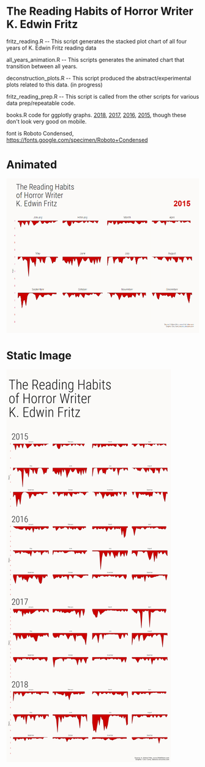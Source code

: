 # The Reading Habits of Horror Writer K. Edwin Fritz

fritz_reading.R -- This script generates the stacked plot chart of all four years of K. Edwin Fritz reading data

all_years_animation.R -- This scripts generates the animated chart that transition between all years.

deconstruction_plots.R -- This script produced the abstract/experimental plots related to this data. (in progress)

fritz_reading_prep.R -- This script is called from the other scripts for various data prep/repeatable code.

books.R code for ggplotly graphs. 
[2018](https://plot.ly/~ccone/1/#/), [2017](https://plot.ly/~ccone/3/#/), [2016](https://plot.ly/~ccone/5/#/), [2015](https://plot.ly/~ccone/7/#/), though these don't look very good on mobile.

font is Roboto Condensed, https://fonts.google.com/specimen/Roboto+Condensed
# Animated
![Reading Habits of K. Edwin Fritz](animated_fritz.gif)
# Static Image
![Reading Habits of K. Edwin Fritz](fritz_reading_screen_Cropped.png)
